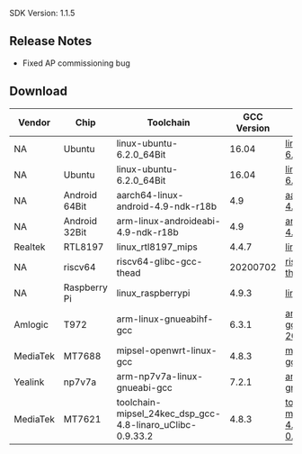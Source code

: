SDK Version: 1.1.5

## Release Notes

- Fixed AP commissioning bug

## Download

Vendor | Chip | Toolchain | GCC Version | SDK
---|---|---|---|---
NA | Ubuntu | linux-ubuntu-6.2.0_64Bit | 16.04 | [linux-ubuntu-6.2.0_64Bit_wr_wf](https://images.tuyacn.com/rms-static/038977d0-b573-11ec-abba-53a968a3df2d-1649226612685.tar.gz?tyName=ty_integrated_sdk-TuyaOS2.3.2_ty_integrated_sdk_release-1.1.5_linux-ubuntu-6.2.0_64Bit_wr_wf_router_1.0.2.tar.gz)
NA | Ubuntu | linux-ubuntu-6.2.0_64Bit | 16.04 | [linux-ubuntu-6.2.0_64Bit_wr_wf_bt](https://images.tuyacn.com/rms-static/38aae840-b0fa-11ec-abba-53a968a3df2d-1648734928068.tar.gz?tyName=ty_integrated_sdk-TuyaOS2.3.2_ty_integrated_sdk_release-1.1.5_linux-ubuntu-6.2.0_64Bit_wr_wf_bt_1.0.2.tar.gz)
NA | Android 64Bit | aarch64-linux-android-4.9-ndk-r18b | 4.9 | [aarch64-linux-android-4.9-ndk-r18b_wr_wf](https://images.tuyacn.com/rms-static/38aac130-b0fa-11ec-af62-df3a3a62f625-1648734928067.tar.gz?tyName=ty_integrated_sdk-TuyaOS2.3.2_ty_integrated_sdk_release-1.1.5_aarch64-linux-android-4.9-ndk-r18b_wr_wf_1.0.2.tar.gz)
NA | Android 32Bit | arm-linux-androideabi-4.9-ndk-r18b | 4.9 | [arm-linux-androideabi-4.9-ndk-r18b_wr_wf](https://images.tuyacn.com/rms-static/38ab3660-b0fa-11ec-af62-df3a3a62f625-1648734928070.tar.gz?tyName=ty_integrated_sdk-TuyaOS2.3.2_ty_integrated_sdk_release-1.1.5_arm-linux-androideabi-4.9-ndk-r18b_wr_wf_1.0.2.tar.gz)
Realtek | RTL8197 | linux_rtl8197_mips | 4.4.7 | [linux_rtl8197_mips_wr_wf](https://images.tuyacn.com/rms-static/3892a550-b0fa-11ec-abba-53a968a3df2d-1648734927909.tar.gz?tyName=ty_integrated_sdk-TuyaOS2.3.2_ty_integrated_sdk_release-1.1.5_linux_rtl8197_mips_wr_wf_2.0.1.tar.gz)
NA | riscv64 | riscv64-glibc-gcc-thead | 20200702 | [riscv64-glibc-gcc-thead_wr_wf](https://images.tuyacn.com/rms-static/38911eb0-b0fa-11ec-abba-53a968a3df2d-1648734927899.tar.gz?tyName=ty_integrated_sdk-TuyaOS2.3.2_ty_integrated_sdk_release-1.1.5_riscv64-glibc-gcc-thead_wr_wf_0.0.3.tar.gz)
NA | Raspberry Pi | linux_raspberrypi | 4.9.3 | [linux_raspberrypi_wr_wf](https://images.tuyacn.com/rms-static/38ac47d0-b0fa-11ec-af62-df3a3a62f625-1648734928077.tar.gz?tyName=ty_integrated_sdk-TuyaOS2.3.2_ty_integrated_sdk_release-1.1.5_linux_raspberrypi_wr_wf_0.0.1.tar.gz)
Amlogic | T972 | arm-linux-gnueabihf-gcc | 6.3.1 | [arm-linux-gnueabihf-gcc-631-201702_wr_wf_bt](https://images.tuyacn.com/rms-static/38ab5d70-b0fa-11ec-af62-df3a3a62f625-1648734928071.tar.gz?tyName=ty_integrated_sdk-TuyaOS2.3.2_ty_integrated_sdk_release-1.1.5_arm-linux-gnueabihf-gcc-631-201702_wr_wf_bt_0.0.1.tar.gz)
MediaTek | MT7688 | mipsel-openwrt-linux-gcc | 4.8.3 | [mipsel-openwrt-linux-gcc-483_wr_wf](https://images.tuyacn.com/rms-static/3892f370-b0fa-11ec-af62-df3a3a62f625-1648734927911.tar.gz?tyName=ty_integrated_sdk-TuyaOS2.3.2_ty_integrated_sdk_release-1.1.5_mipsel-openwrt-linux-gcc-483_wr_wf_router_0.0.1.tar.gz)
Yealink | np7v7a | arm-np7v7a-linux-gnueabi-gcc | 7.2.1 | [arm-np7v7a-linux-gnueabi-gcc-721_wr_wf](https://images.tuyacn.com/rms-static/38ab3660-b0fa-11ec-abba-53a968a3df2d-1648734928070.tar.gz?tyName=ty_integrated_sdk-TuyaOS2.3.2_ty_integrated_sdk_release-1.1.5_arm-np7v7a-linux-gnueabi-gcc-721_wr_wf_0.0.1.tar.gz)
MediaTek | MT7621 | toolchain-mipsel_24kec_dsp_gcc-4.8-linaro_uClibc-0.9.33.2 | 4.8.3 | [toolchain-mipsel_24kec_dsp_gcc-4.8-linaro_uClibc-0.9.33.2_wr_wf](https://images.tuyacn.com/rms-static/1c869970-ba3c-11ec-b8f8-2b50732bbaef-1649752788103.tar.gz?tyName=ty_integrated_sdk-TuyaOS2.3.2_ty_integrated_sdk_release-1.1.5_toolchain-mipsel_24kec_dsp_gcc-4.8-linaro_uClibc-0.9.33.2_wr_wf_0.0.1.tar.gz)